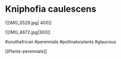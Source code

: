 # Kniphofia caulescens
![[IMG_0529.jpg| 400]]


![[IMG_4872.jpg|300]]


#southafrican #perennials #pollinatorplants #glaucous


[[Plants-perennials]]



